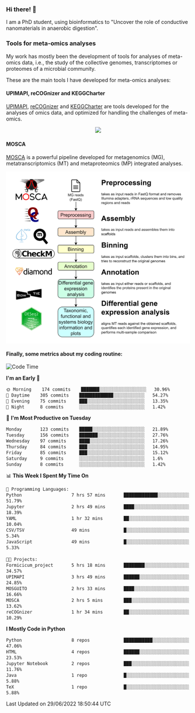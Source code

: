 ### Hi there! 👋

I am a PhD student, using bioinformatics to "Uncover the role of conductive nanomaterials in anaerobic digestion".

### Tools for meta-omics analyses

My work has mostly been the development of tools for analyses of meta-omics data, i.e., the study of the collective genomes, transcriptomes or proteomes of a microbial community.

These are the main tools I have developed for meta-omics analyses:

#### UPIMAPI, reCOGnizer and KEGGCharter

[UPIMAPI](https://github.com/iquasere/UPIMAPI), [reCOGnizer](https://github.com/iquasere/reCOGnizer) and [KEGGCharter](https://github.com/iquasere/KEGGCharter) are tools developed for the analyses of omics data, and optimized for handling the challenges of meta-omics.

<p align="center">
    <img src="assets/annotation_paper.png">
</p>

#### MOSCA

[MOSCA](https://github.com/iquasere/MOSCA) is a powerful pipeline developed for metagenomics (MG), metatranscriptomics (MT) and metaproteomics (MP) integrated analyses.

<p align="center">
    <img src="assets/mosca_workflow.png" align="center" width="700">
</p>


#### Finally, some metrics about my coding routine:

<!--START_SECTION:waka-->
![Code Time](http://img.shields.io/badge/Code%20Time-0%20secs-blue)

**I'm an Early 🐤** 

```text
🌞 Morning    174 commits    ███████░░░░░░░░░░░░░░░░░░   30.96% 
🌆 Daytime    305 commits    █████████████░░░░░░░░░░░░   54.27% 
🌃 Evening    75 commits     ███░░░░░░░░░░░░░░░░░░░░░░   13.35% 
🌙 Night      8 commits      ░░░░░░░░░░░░░░░░░░░░░░░░░   1.42%

```
📅 **I'm Most Productive on Tuesday** 

```text
Monday       123 commits    █████░░░░░░░░░░░░░░░░░░░░   21.89% 
Tuesday      156 commits    ███████░░░░░░░░░░░░░░░░░░   27.76% 
Wednesday    97 commits     ████░░░░░░░░░░░░░░░░░░░░░   17.26% 
Thursday     84 commits     ███░░░░░░░░░░░░░░░░░░░░░░   14.95% 
Friday       85 commits     ███░░░░░░░░░░░░░░░░░░░░░░   15.12% 
Saturday     9 commits      ░░░░░░░░░░░░░░░░░░░░░░░░░   1.6% 
Sunday       8 commits      ░░░░░░░░░░░░░░░░░░░░░░░░░   1.42%

```


📊 **This Week I Spent My Time On** 

```text
💬 Programming Languages: 
Python                   7 hrs 57 mins       █████████████░░░░░░░░░░░░   51.79% 
Jupyter                  2 hrs 49 mins       ████░░░░░░░░░░░░░░░░░░░░░   18.39% 
YAML                     1 hr 32 mins        ██░░░░░░░░░░░░░░░░░░░░░░░   10.04% 
CSV/TSV                  49 mins             █░░░░░░░░░░░░░░░░░░░░░░░░   5.34% 
JavaScript               49 mins             █░░░░░░░░░░░░░░░░░░░░░░░░   5.33%

🐱‍💻 Projects: 
Formicicum_project       5 hrs 18 mins       ████████░░░░░░░░░░░░░░░░░   34.57% 
UPIMAPI                  3 hrs 49 mins       ██████░░░░░░░░░░░░░░░░░░░   24.85% 
MOSGUITO                 2 hrs 33 mins       ████░░░░░░░░░░░░░░░░░░░░░   16.66% 
MOSCA                    2 hrs 5 mins        ███░░░░░░░░░░░░░░░░░░░░░░   13.62% 
reCOGnizer               1 hr 34 mins        ██░░░░░░░░░░░░░░░░░░░░░░░   10.29%

```

**I Mostly Code in Python** 

```text
Python                   8 repos             ███████████░░░░░░░░░░░░░░   47.06% 
HTML                     4 repos             ██████░░░░░░░░░░░░░░░░░░░   23.53% 
Jupyter Notebook         2 repos             ███░░░░░░░░░░░░░░░░░░░░░░   11.76% 
Java                     1 repo              █░░░░░░░░░░░░░░░░░░░░░░░░   5.88% 
TeX                      1 repo              █░░░░░░░░░░░░░░░░░░░░░░░░   5.88%

```



 Last Updated on 29/06/2022 18:50:44 UTC
<!--END_SECTION:waka-->
